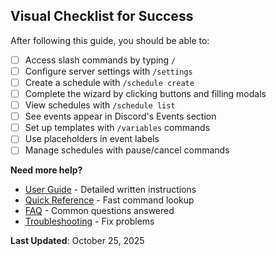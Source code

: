 ## Visual Checklist for Success

After following this guide, you should be able to:

- [ ] Access slash commands by typing `/`
- [ ] Configure server settings with `/settings`
- [ ] Create a schedule with `/schedule create`
- [ ] Complete the wizard by clicking buttons and filling modals
- [ ] View schedules with `/schedule list`
- [ ] See events appear in Discord's Events section
- [ ] Set up templates with `/variables` commands
- [ ] Use placeholders in event labels
- [ ] Manage schedules with pause/cancel commands

**Need more help?**

- [User Guide](../USER_GUIDE.md) - Detailed written instructions
- [Quick Reference](../QUICK_REFERENCE.md) - Fast command lookup
- [FAQ](../resources/README.md) - Common questions answered
- [Troubleshooting](../resources/TROUBLESHOOTING.md) - Fix problems

**Last Updated**: October 25, 2025
